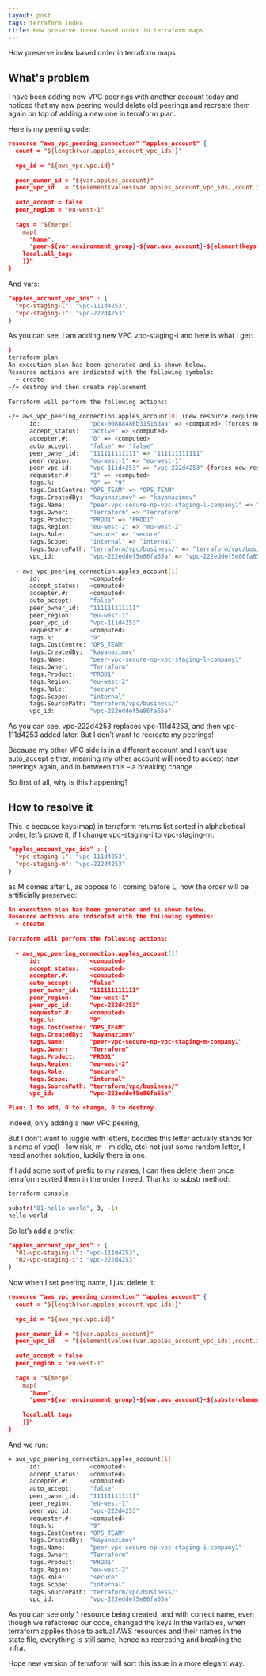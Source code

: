 ```yaml
---
layout: post
tags: terraform index 
title: How preserve index based order in terraform maps
---
```


How preserve index based order in terraform maps

## What's problem

I have been adding new VPC peerings with another account today and noticed that my new peering would delete old peerings and recreate them again on top of adding a new one in terraform plan.

Here is my peering code:

```json
resource "aws_vpc_peering_connection" "apples_account" {
  count = "${length(var.apples_account_vpc_ids)}"
 
  vpc_id = "${aws_vpc.vpc.id}"
 
  peer_owner_id = "${var.apples_account}"
  peer_vpc_id   = "${element(values(var.apples_account_vpc_ids),count.index)}"
 
  auto_accept = false
  peer_region = "eu-west-1"
 
  tags = "${merge(
    map(
      "Name",
      "peer-${var.environment_group}-${var.aws_account}-${element(keys(var.apples_account_vpc_ids),count.index)}-company1"),
    local.all_tags
    )}"
}
```

And vars:

```json
"apples_account_vpc_ids" : {
  "vpc-staging-l": "vpc-111d4253",
  "vpc-staging-i": "vpc-222d4253"
}
```

As you can see, I am adding new VPC vpc-staging-i and here is what I get:

```bash
)
terraform plan
An execution plan has been generated and is shown below.
Resource actions are indicated with the following symbols:
  + create
-/+ destroy and then create replacement
 
Terraform will perform the following actions:
 
-/+ aws_vpc_peering_connection.apples_account[0] (new resource required)
      id:              "pcx-00888486b31516daa" => <computed> (forces new resource)
      accept_status:   "active" => <computed>
      accepter.#:      "0" => <computed>
      auto_accept:     "false" => "false"
      peer_owner_id:   "111111111111" => "111111111111"
      peer_region:     "eu-west-1" => "eu-west-1"
      peer_vpc_id:     "vpc-111d4253" => "vpc-222d4253" (forces new resource)
      requester.#:     "1" => <computed>
      tags.%:          "9" => "9"
      tags.CostCentre: "OPS_TEAM" => "OPS_TEAM"
      tags.CreatedBy:  "kayanazimov" => "kayanazimov"
      tags.Name:       "peer-vpc-secure-np-vpc-staging-l-company1" => "peer-vpc-secure-np-vpc-staging-i-company1"
      tags.Owner:      "Terraform" => "Terraform"
      tags.Product:    "PROD1" => "PROD1"
      tags.Region:     "eu-west-2" => "eu-west-2"
      tags.Role:       "secure" => "secure"
      tags.Scope:      "internal" => "internal"
      tags.SourcePath: "terraform/vpc/business/" => "terraform/vpc/business/"
      vpc_id:          "vpc-222eddef5e86fa65a" => "vpc-222eddef5e86fa65a"
 
  + aws_vpc_peering_connection.apples_account[1]
      id:              <computed>
      accept_status:   <computed>
      accepter.#:      <computed>
      auto_accept:     "false"
      peer_owner_id:   "111111111111"
      peer_region:     "eu-west-1"
      peer_vpc_id:     "vpc-111d4253"
      requester.#:     <computed>
      tags.%:          "9"
      tags.CostCentre: "OPS_TEAM"
      tags.CreatedBy:  "kayanazimov"
      tags.Name:       "peer-vpc-secure-np-vpc-staging-l-company1"
      tags.Owner:      "Terraform"
      tags.Product:    "PROD1"
      tags.Region:     "eu-west-2"
      tags.Role:       "secure"
      tags.Scope:      "internal"
      tags.SourcePath: "terraform/vpc/business/"
      vpc_id:          "vpc-222eddef5e86fa65a"
```

As you can see, vpc-222d4253 replaces vpc-111d4253, and then vpc-111d4253 added later. But I don’t want to recreate my peerings!

Because my other VPC side is in a different account and I can’t use auto_accept either, meaning my other account will need to accept new peerings again, and in between this – a breaking change…

So first of all, why is this happening?

## How to resolve it

This is because keys(map) in terraform returns list sorted in alphabetical order, let’s prove it, if I change vpc-staging-i to vpc-staging-m:

```json
"apples_account_vpc_ids" : {
  "vpc-staging-l": "vpc-111d4253",
  "vpc-staging-m": "vpc-222d4253"
}
```
as M comes after L, as oppose to I coming before L, now the order will be artificially preserved:

```json
An execution plan has been generated and is shown below.
Resource actions are indicated with the following symbols:
  + create
 
Terraform will perform the following actions:
 
  + aws_vpc_peering_connection.apples_account[1]
      id:              <computed>
      accept_status:   <computed>
      accepter.#:      <computed>
      auto_accept:     "false"
      peer_owner_id:   "111111111111"
      peer_region:     "eu-west-1"
      peer_vpc_id:     "vpc-222d4253"
      requester.#:     <computed>
      tags.%:          "9"
      tags.CostCentre: "OPS_TEAM"
      tags.CreatedBy:  "kayanazimov"
      tags.Name:       "peer-vpc-secure-np-vpc-staging-m-company1"
      tags.Owner:      "Terraform"
      tags.Product:    "PROD1"
      tags.Region:     "eu-west-2"
      tags.Role:       "secure"
      tags.Scope:      "internal"
      tags.SourcePath: "terraform/vpc/business/"
      vpc_id:          "vpc-222eddef5e86fa65a"

Plan: 1 to add, 0 to change, 0 to destroy.
```

Indeed, only adding a new VPC peering,

But I don’t want to juggle with letters, becides this letter actually stands for a name of vpc(l – low risk, m – middle, etc) not just some random letter, I need another solution, luckily there is one.

If I add some sort of prefix to my names, I can then delete them once terraform sorted them in the order I need. Thanks to substr method:

```bash
terraform console
 
substr("01-hello world", 3, -1)
hello world
```

So let’s add a prefix:

```json
"apples_account_vpc_ids" : {
  "01-vpc-staging-l": "vpc-111d4253",
  "02-vpc-staging-i": "vpc-222d4253"
}
```

Now when I set peering name, I just delete it:

```json
resource "aws_vpc_peering_connection" "apples_account" {
  count = "${length(var.apples_account_vpc_ids)}"
 
  vpc_id = "${aws_vpc.vpc.id}"
 
  peer_owner_id = "${var.apples_account}"
  peer_vpc_id   = "${element(values(var.apples_account_vpc_ids),count.index)}"
 
  auto_accept = false
  peer_region = "eu-west-1"
 
  tags = "${merge(
    map(
      "Name",
      "peer-${var.environment_group}-${var.aws_account}-${substr(element(keys(var.apples_account_vpc_ids),count.index), 3, -1)}-company1"),
 
    local.all_tags
    )}"
}
```

And we run:

```bash
+ aws_vpc_peering_connection.apples_account[1]
      id:              <computed>
      accept_status:   <computed>
      accepter.#:      <computed>
      auto_accept:     "false"
      peer_owner_id:   "111111111111"
      peer_region:     "eu-west-1"
      peer_vpc_id:     "vpc-222d4253"
      requester.#:     <computed>
      tags.%:          "9"
      tags.CostCentre: "OPS_TEAM"
      tags.CreatedBy:  "kayanazimov"
      tags.Name:       "peer-vpc-secure-np-vpc-staging-i-company1"
      tags.Owner:      "Terraform"
      tags.Product:    "PROD1"
      tags.Region:     "eu-west-2"
      tags.Role:       "secure"
      tags.Scope:      "internal"
      tags.SourcePath: "terraform/vpc/business/"
      vpc_id:          "vpc-222eddef5e86fa65a"
```

As you can see only 1 resource being created, and with correct name, even though we refactored our code, changed the keys in the variables,
when terraform applies those to actual AWS resources and their names in the state file, everything is still same, hence no recreating and breaking the infra.

Hope new version of terraform will sort this issue in a more elegant way.